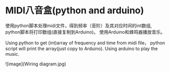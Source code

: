 # MIDI八音盒(python and arduino)
使用python脚本处理midi文件，得到频率（音阶）及其对应时间的int数组, python脚本将打印数组(直接复制到Arduino)。
使用Arduino和蜂鸣器播放音乐。

Using python to get (int)array of frequency and time from midi file， python script will print the array(just copy to Arduino).
Using arduino to play the music.

![image](Wiring diagram.jpg)
